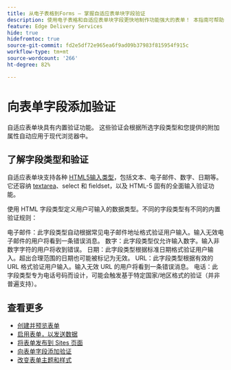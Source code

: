 ```yaml
---
title: 从电子表格到Forms — 掌握自适应表单块字段验证
description: 使用电子表格和自适应表单块字段更快地制作功能强大的表单！ 本指南可帮助您为 EDS Forms 区块字段构建自定义验证。
feature: Edge Delivery Services
hide: true
hidefromtoc: true
source-git-commit: fd2e5df72e965ea6f9ad09b37983f815954f915c
workflow-type: tm+mt
source-wordcount: '266'
ht-degree: 82%

---
```



# 向表单字段添加验证

自适应表单块具有内置验证功能。 这些验证会根据所选字段类型和您提供的附加属性自动应用于现代浏览器中。

## 了解字段类型和验证

自适应表单块支持各种 [HTML5输入类型](https://developer.mozilla.org/en-US/docs/Web/HTML/Element/input#input_types)，包括文本、电子邮件、数字、日期等。 它还容纳 [textarea](https://developer.mozilla.org/en-US/docs/Web/HTML/Element/textarea)、select 和 fieldset，以及 HTML-5 固有的全面输入验证功能。

使用 HTML 字段类型定义用户可输入的数据类型。不同的字段类型有不同的内置验证规则：

电子邮件：此字段类型自动根据常见电子邮件地址格式验证用户输入。输入无效电子邮件的用户将看到一条错误消息。
数字：此字段类型仅允许输入数字。输入非数字字符的用户将收到错误。
日期：此字段类型根据标准日期格式验证用户输入。超出合理范围的日期也可能被标记为无效。
URL：此字段类型根据有效的 URL 格式验证用户输入。输入无效 URL 的用户将看到一条错误消息。
电话：此字段类型专为电话号码而设计，可能会触发基于特定国家/地区格式的验证（并非普遍支持）。


## 查看更多

* [创建并预览表单](/help/edge/docs/forms/create-forms.md)
* [启用表单，以发送数据](/help/edge/docs/forms/submit-forms.md)
* [将表单发布到 Sites 页面](/help/edge/docs/forms/publish-forms.md)
* [向表单字段添加验证](/help/edge/docs/forms/validate-forms.md)
* [改变表单主题和样式](/help/edge/docs/forms/style-theme-forms.md)